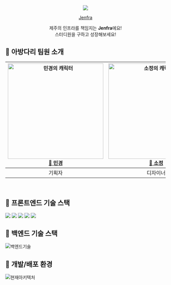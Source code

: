<div align=center><img src="https://user-images.githubusercontent.com/56211193/202861953-357a598b-689c-4cc8-b7ab-c8298a5eb935.png">
  
  <a href="http://9oormthon.s3-website.ap-northeast-2.amazonaws.com" target="_blank">Jenfra </a>

제주의 인프라를 책임지는 <strong>Jenfra</strong>에요!<br/>스터디원을 구하고 성장해보세요!

</div>

## 🌴 아방다리 팀원 소개

<div align=center>

| <img src=https://user-images.githubusercontent.com/96432772/203003371-678ab4df-4cbb-47b3-9381-f5c3ed11e809.jpg alt="민경의 캐릭터" width="300"/><br/>[🍊 민경](https://github.com/mkchoi-pm) | <img src=https://user-images.githubusercontent.com/96432772/203003274-2104754d-61e2-4621-9a6a-2726ad1f6460.jpg alt="소정의 캐릭터" width="300"/><br/>[🍊 소정](https://github.com/thesojungkim) | <img src=https://user-images.githubusercontent.com/96432772/203002037-50db64f9-63c1-4ba2-a5ce-cbf960bed5bf.jpg alt="현석의 캐릭터" width="300"/><br/> [🍊 현석](https://github.com/chucoding) | <img src=https://user-images.githubusercontent.com/96432772/203002995-8fa7c2ff-f5cd-4775-ad57-81619b0db9e8.jpg alt="현준의 캐릭터" width="300"/><br/> [🍊 현준](https://github.com/JadeHyun) | <img src=https://user-images.githubusercontent.com/56211193/210377791-cd32d7a7-da8b-4b09-b20b-9be99a5e8de9.png alt="치효의 캐릭터" width="300"/><br/> [🍊 치효](https://github.com/ohcho-dev)| <img src=https://user-images.githubusercontent.com/96432772/203003152-65deedae-b160-4440-864c-885d7288c6b9.jpg alt="도현의 캐릭터" width="300"/><br/> [🍊 도현](https://github.com/DHAPARK) |  <img src=https://user-images.githubusercontent.com/56211193/210377340-d5a52c95-32f3-4bc2-b030-a502c4d9ae7a.png alt="정윤의 캐릭터" width="300"/><br/> [🍊 정윤](https://github.com/jeinie)| 
| :--------------------------------------------------------------------------------------------------------------------------------------------------------------------------------------: | :--------------------------------------------------------------------------------------------------------------------------------------------------------------------------------------: | :-------------------------------------------------------------------------------------------------------------------------------------------------------------------------------------: | :-----------------------------------------------------------------------------------------------------------------------------------------------------------------------------------------: | :----------------------------------------------------------------------------------------------------------------------------------------------------------------------------------------------: | :----------------------------------------------------------------------------------------------------------------------------------------------------------------------------------------------: | :----------------------------------------------------------------------------------------------------------------------------------------------------------------------------------------------: |
|                                                                                          기획자                                                                                          |                                                                                        디자이너                                                                                        |                                                                                       프론트엔드                                                                                        |                                                                                           프론트엔드                                                                                            |                                                                                             프론트엔드                                                                                             |                                                                                           백엔드                                                                                            |                                                                                       백엔드                                                                                        |

<br>
</div>

## 🌴 프론트엔드 기술 스택
<div align=left> 
  <img src="https://img.shields.io/badge/react v18-61DAFB?style=for-the-badge&logo=react&logoColor=black"> 
  <img src="https://img.shields.io/badge/redux toolkit-764ABC?style=for-the-badge&logo=redux&logoColor=white"> 
  <img src="https://img.shields.io/badge/react router v6-CA4245?style=for-the-badge&logo=react router&logoColor=white"> 
  <img src="https://img.shields.io/badge/axios-5A29E4?style=for-the-badge&logo=axios&logoColor=white">
  <img src="https://img.shields.io/badge/styled components-DB7093?style=for-the-badge&logo=styled-components&logoColor=white">
</div>

## 🌴 백엔드 기술 스택

![백엔드기술](https://user-images.githubusercontent.com/37052379/207785147-737c4f92-1d8d-45b3-a434-262e5d502cb2.png)

## 🌴 개발/배포 환경

![현재아키텍처](https://user-images.githubusercontent.com/37052379/207784192-f72411d6-e023-4cce-9ca1-a23cb731e1fd.png)

